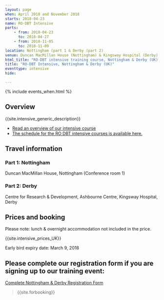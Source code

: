 ```yaml
---
layout: page
when: April 2018 and November 2018
starts: 2018-04-23
name: RO-DBT Intensive
parts:
    - from: 2018-04-23
      to: 2018-04-27
    - from: 2018-11-05
      to: 2018-11-09
location: Nottingham (part 1 & Derby (part 2)
venue: Duncan MacMillan House (Nottingham) & Kingsway Hospital (Derby)
html_title: "RO-DBT intensive training course, Nottingham & Derby (UK), 2018"
title: "RO-DBT Intensive, Nottingham & Derby (UK)"
eventtype: intensive
hide:

---
```



{% include events_when.html %}


## Overview

{{site.intensive_generic_description}}

- [Read an overview of our intensive course](/training/intensive.html)
- [The schedule for the RO DBT intensive courses is available here.](/training/intensive/timetable.html)


## Travel information

### Part 1: Nottingham
Duncan MacMillan House, Nottingham (Conference room 1)

### Part 2: Derby
Centre for Research & Development, Ashbourne Centre, Kingsway Hospital, Derby 


## Prices and booking
Please note: lunch & overnight accommodation not included in the price.

{{site.intensive_prices_UK}}

Early bird expiry date: March 9, 2018


## Please complete our registration form if you are signing up to our training event:
[Complete Nottingham & Derby Registration Form](https://goo.gl/forms/2n0GyJbY7l35ps7q1)

> {{site.forbooking}}
